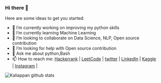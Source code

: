 ### Hi there 👋

<!--
**kaliappan01/kaliappan01** is a ✨ _special_ ✨ repository because its `README.md` (this file) appears on your GitHub profile.
-->
Here are some ideas to get you started:

- 🔭 I’m currently working on improving my python skills
- 🌱 I’m currently learning Machine Learning
- 👯 I’m looking to collaborate on Data Science, NLP, Open source contribution
- 🤔 I’m looking for help with Open source contribution
- 💬 Ask me about python,Bash
- 📫 How to reach me: [Hackerrank](https://www.hackerrank.com/kaliappan) | [LeetCode](https://leetcode.com/kaliappan/) | [twitter](https://twitter.com/kaliappan01) | [LinkedIn](https://www.linkedin.com/in/kaliappan-yadav-85aa77200/) | [Kaggle](https://www.kaggle.com/kaliappanyadav) | [Instagram](https://www.instagram.com/kaliappan_y/) | 


![Kaliappan github stats](https://github-readme-stats.vercel.app/api?username=kaliappan01&theme=chartreuse-dark&show_icons=true&hide_border=true)
